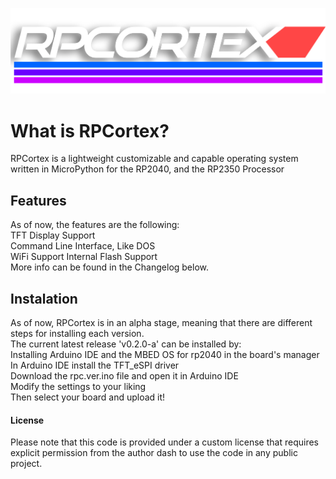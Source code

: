 ![RPCortex](Assets/RPCortex.png)

# What is RPCortex?
RPCortex is a lightweight customizable and capable operating system written in MicroPython for the RP2040, and the RP2350 Processor

## Features
As of now, the features are the following:\
TFT Display Support\
Command Line Interface, Like DOS\
WiFi Support
Internal Flash Support\
More info can be found in the Changelog below.

## Instalation
As of now, RPCortex is in an alpha stage, meaning that there are different steps for installing each version.\
The current latest release 'v0.2.0-a' can be installed by:\
Installing Arduino IDE and the MBED OS for rp2040 in the board's manager\
In Arduino IDE install the TFT_eSPI driver\
Download the rpc.ver.ino file and open it in Arduino IDE\
Modify the settings to your liking\
Then select your board and upload it!

#### License
Please note that this code is provided under a custom license that requires explicit permission from the author dash to use the code in any public project.
